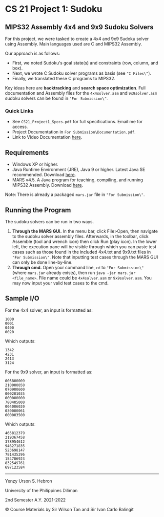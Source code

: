 # **CS 21 Project 1: Sudoku**

## MIPS32 Assembly 4x4 and 9x9 Sudoku Solvers
For this project, we were tasked to create a 4x4 and 9x9 Sudoku solver using Assembly. Main languages used are C and MIPS32 Assembly.

Our approach is as follows:
- First, we noted Sudoku's goal state(s) and constraints (row, column, and box).
- Next, we wrote C Sudoku solver programs as basis (see `"C Files\"`).
- Finally, we translated these C programs to MIPS32.

Key ideas here are **backtracking** and **search space optimization**.
Full documentation and Assembly files for the `4x4solver.asm` and `9x9solver.asm` sudoku solvers can be found in `"For Submission\"`.

### **Quick Links**
- See `CS21_Project1_Specs.pdf` for full specifications. Email me for access.
- Project Documentation in `For Submission\Documentation.pdf`.
- Link to Video Documentation [here](https://drive.google.com/file/d/1k-E8vXAQEqSiizUXigCTDUmzAVF_FHYs/view?usp=sharing).

## **Requirements**
- Windows XP or higher.
- Java Runtime Environment (JRE), Java 9 or higher. Latest Java SE recommended. Download [here](https://www.oracle.com/java/technologies/javase-downloads.html).
- MARS v4.5. A Java program for teaching, compiling, and running MIPS32 Assembly. Download [here](http://courses.missouristate.edu/kenvollmar/mars/download.htm).

Note: There is already a packaged `mars.jar` file in `"For Submission\"`.

## **Running the Program**
The sudoku solvers can be run in two ways.

1. **Through the MARS GUI.** In the menu bar, click File>Open, then navigate to the sudoku solver assembly files. Afterwards, in the toolbar, click Assemble (tool and wrench icon) then click Run (play icon). In the lower left, the execution pane will be visible through which you can paste test cases such as those found in the included 4x4.txt and 9x9.txt files in `"For Submission\"`. Note that inputting test cases through the MARS GUI can only be done line-by-line.
2. **Through cmd.** Open your command line, `cd` to `"For Submission\"` (where `mars.jar` already exists), then run `java -jar mars.jar <file_name>`. File name could be `4x4solver.asm` or `9x9solver.asm`. You may now input your valid test cases to the cmd. 
## **Sample I/O**
For the 4x4 solver, an input is formatted as:
```
1000
0001
0400
0020
```

Which outputs:
```
1342
4231
2413
3124
```

For the 9x9 solver, an input is formatted as:
```
005800009
210000050
070900600
000201035
000000000
780405000
004006020
030000061
600003500
```
Which outputs:
```
465812379
219367458
378954612
946271835
523698147
781435296
154786923
832549761
697123584
```
---
Yenzy Urson S. Hebron

University of the Philippines Diliman

2nd Semester A.Y. 2021-2022

© Course Materials by Sir Wilson Tan and Sir Ivan Carlo Balingit
